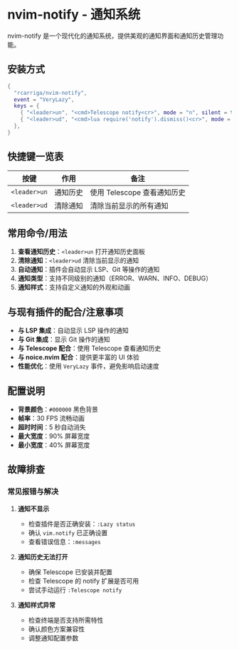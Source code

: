# nvim-notify - 通知系统

nvim-notify 是一个现代化的通知系统，提供美观的通知界面和通知历史管理功能。

## 安装方式

```lua
{
  "rcarriga/nvim-notify",
  event = "VeryLazy",
  keys = {
    { "<leader>un", "<cmd>Telescope notify<cr>", mode = "n", silent = true, desc = "Notification History" },
    { "<leader>ud", "<cmd>lua require('notify').dismiss()<cr>", mode = "n", silent = true, desc = "Dismiss Notifications" },
  },
}
```

## 快捷键一览表

| 按键 | 作用 | 备注 |
|------|------|------|
| `<leader>un` | 通知历史 | 使用 Telescope 查看通知历史 |
| `<leader>ud` | 清除通知 | 清除当前显示的所有通知 |

## 常用命令/用法

1. **查看通知历史**：`<leader>un` 打开通知历史面板
2. **清除通知**：`<leader>ud` 清除当前显示的通知
3. **自动通知**：插件会自动显示 LSP、Git 等操作的通知
4. **通知类型**：支持不同级别的通知（ERROR、WARN、INFO、DEBUG）
5. **通知样式**：支持自定义通知的外观和动画

## 与现有插件的配合/注意事项

- **与 LSP 集成**：自动显示 LSP 操作的通知
- **与 Git 集成**：显示 Git 操作的通知
- **与 Telescope 配合**：使用 Telescope 查看通知历史
- **与 noice.nvim 配合**：提供更丰富的 UI 体验
- **性能优化**：使用 `VeryLazy` 事件，避免影响启动速度

## 配置说明

- **背景颜色**：`#000000` 黑色背景
- **帧率**：30 FPS 流畅动画
- **超时时间**：5 秒自动消失
- **最大宽度**：90% 屏幕宽度
- **最小宽度**：40% 屏幕宽度

## 故障排查

### 常见报错与解决

1. **通知不显示**
   - 检查插件是否正确安装：`:Lazy status`
   - 确认 `vim.notify` 已正确设置
   - 查看错误信息：`:messages`

2. **通知历史无法打开**
   - 确保 Telescope 已安装并配置
   - 检查 Telescope 的 notify 扩展是否可用
   - 尝试手动运行 `:Telescope notify`

3. **通知样式异常**
   - 检查终端是否支持所需特性
   - 确认颜色方案兼容性
   - 调整通知配置参数
